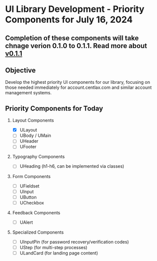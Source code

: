 # UI Library Development - Priority Components for July 16, 2024

## Completion of these components will take chnage verion 0.1.0 to 0.1.1. Read more about [v0.1.1](/version.md)

## Objective

Develop the highest priority UI components for our library, focusing on those needed immediately for account.centlax.com and similar account management systems.

## Priority Components for Today

1. Layout Components

   - [X] ULayout
   - [ ] UBody / UMain
   - [ ] UHeader
   - [ ] UFooter

2. Typography Components

   - [ ] UHeading (h1-h6, can be implemented via classes)

3. Form Components

   - [ ] UFieldset
   - [ ] UInput
   - [ ] UButton
   - [ ] UCheckbox

4. Feedback Components

   - [ ] UAlert

5. Specialized Components
   - [ ] UInputPin (for password recovery/verification codes)
   - [ ] UStep (for multi-step processes)
   - [ ] ULandCard (for landing page content)
